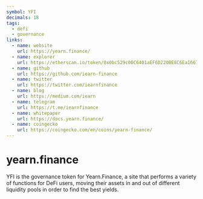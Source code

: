 ```yaml
---
symbol: YFI
decimals: 18
tags:
  - defi
  - governance
links:
  - name: website
    url: https://yearn.finance/
  - name: explorer
    url: https://etherscan.io/token/0x0bc529c00C6401aEF6D220BE8C6Ea1667F6Ad93e
  - name: github
    url: https://github.com/iearn-finance
  - name: twitter
    url: https://twitter.com/iearnfinance
  - name: blog
    url: https://medium.com/iearn
  - name: telegram
    url: https://t.me/iearnfinance
  - name: whitepaper
    url: https://docs.yearn.finance/
  - name: coingecko
    url: https://coingecko.com/en/coins/yearn-finance/
---
```


# yearn.finance

YFI is the governance token for Yearn.Finance, a site that performs a variety of functions for DeFi users, moving their assets in and out of different liquidity pools in order to find the best yields.
